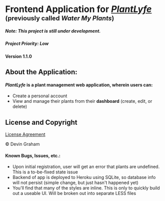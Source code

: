 # Frontend Application for [*PlantLyfe*](https://plantlyfe-fe.vercel.app/) <span style="font-size:20px">(previously called *Water My Plants*)</span>

##### *Note: This project is still under development.*
##### *Project Priority: Low*

#### Version 1.1.0

## About the Application:
#### *PlantLyfe* is a plant management web application, wherein users can:
- Create a personal account
- View and manage their plants from their **dashboard** (create, edit, or delete)

## License and Copyright
[License Agreement](LICENSE)

&copy; Devin Graham

#### Known Bugs, Issues, etc.:
- Upon initial registration, user will get an error that plants are undefined. This is a to-be-fixed state issue
- Backend of app is deployed to Heroku using SQLite, so database info will not persist (simple change, but just hasn't happened yet)
- You'll find that many of the styles are inline. This is only to quickly build out a useable UI. Will be broken out into separate LESS files
